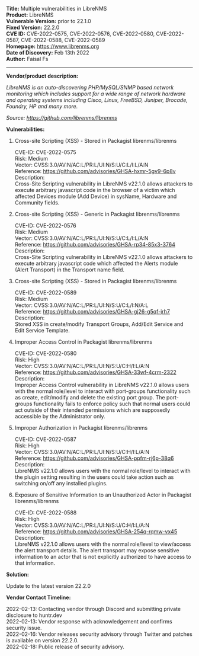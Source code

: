 **Title:** Multiple vulnerabilities in LibreNMS <br/>
**Product:** LibreNMS <br/>
**Vulnerable Version:** prior to 22.1.0<br/>
**Fixed Version:** 22.2.0<br/>
**CVE ID:** CVE-2022-0575, CVE-2022-0576, CVE-2022-0580, CVE-2022-0587, CVE-2022-0588, CVE-2022-0589<br/>
**Homepage:** https://www.librenms.org<br/>
**Date of Discovery:** Feb 13th 2022<br/>
**Author:** Faisal Fs<br/>

---
**Vendor/product description:**

_LibreNMS is an auto-discovering PHP/MySQL/SNMP based network monitoring which includes support for a wide range of network hardware and operating systems including Cisco, Linux, FreeBSD, Juniper, Brocade, Foundry, HP and many more._

_Source: https://github.com/librenms/librenms_


**Vulnerabilities:**

1. Cross-site Scripting (XSS) - Stored in Packagist librenms/librenms 
 
    CVE-ID: CVE-2022-0575<br/>
    Risk: Medium<br/>
    Vector: CVSS:3.0/AV:N/AC:L/PR:L/UI:N/S:U/C:L/I:L/A:N<br/>
    Reference: https://github.com/advisories/GHSA-hxmr-5gv9-6p8v<br/>
    Description:<br/>
    Cross-Site Scripting vulnerability in LibreNMS v22.1.0 allows attackers to execute arbitrary javascript code in the browser of a victim which affected Devices module (Add Device) in sysName, Hardware and Community fields.


2) Cross-site Scripting (XSS) - Generic in Packagist librenms/librenms

    CVE-ID: CVE-2022-0576<br/>
    Risk: Medium<br/>
    Vector: CVSS:3.0/AV:N/AC:L/PR:L/UI:N/S:U/C:L/I:L/A:N<br/>
    Reference: https://github.com/advisories/GHSA-rp34-85x3-3764<br/>
    Description:<br/>
    Cross-Site Scripting vulnerability in LibreNMS v22.1.0 allows attackers to execute arbitrary javascript code which affected the Alerts module (Alert Transport) in the Transport name field.

3) Cross-site Scripting (XSS) - Stored in Packagist librenms/librenms

    CVE-ID: CVE-2022-0589<br/>
    Risk: Medium<br/>
    Vector: CVSS:3.0/AV:N/AC:L/PR:L/UI:N/S:U/C:L/I:N/A:L<br/>
    Reference: https://github.com/advisories/GHSA-gj26-g5qf-jrh7<br/>
    Description:<br/>
    Stored XSS in create/modify Transport Groups, Add/Edit Service and Edit Service Template.

4) Improper Access Control in Packagist librenms/librenms

    CVE-ID: CVE-2022-0580<br/>
    Risk: High<br/>
    Vector: CVSS:3.0/AV:N/AC:L/PR:L/UI:N/S:U/C:H/I:L/A:N<br/>
    Reference: https://github.com/advisories/GHSA-33wf-4crm-2322<br/>
    Description:<br/>
    Improper Access Control vulnerability in LibreNMS v22.1.0 allows users with the normal role/level to interact with port-groups functionality such as create, edit/modify and delete the existing port group. The port-groups functionality fails to enforce policy such that normal users could act outside of their intended permissions which are supposedly accessible by the Administrator only.

5) Improper Authorization in Packagist librenms/librenms

    CVE-ID: CVE-2022-0587<br/>
    Risk: High<br/>
    Vector: CVSS:3.0/AV:N/AC:L/PR:L/UI:N/S:U/C:H/I:L/A:N<br/>
    Reference: https://github.com/advisories/GHSA-ppfm-rj6p-38q6<br/>
    Description:<br/>
    LibreNMS v22.1.0 allows users with the normal role/level to interact with the plugin setting resulting in the users could take action such as switching on/off any installed plugins.

6) Exposure of Sensitive Information to an Unauthorized Actor in Packagist librenms/librenms

    CVE-ID: CVE-2022-0588<br/>
    Risk: High<br/>
    Vector: CVSS:3.0/AV:N/AC:L/PR:L/UI:N/S:U/C:H/I:L/A:N<br/>
    Reference: https://github.com/advisories/GHSA-254q-rqmw-vx45<br/>
    Description:<br/>
    LibreNMS v22.1.0 allows users with the normal role/level to view/access the alert transport details. The alert transport may expose sensitive information to an actor that is not explicitly authorized to have access to that information.

**Solution:**

Update to the latest version 22.2.0


**Vendor Contact Timeline:**

2022-02-13: Contacting vendor through Discord and submitting private disclosure to huntr.dev<br/>
2022-02-13: Vendor response with acknowledgement and confirms security issue.<br/>
2022-02-16: Vendor releases security advisory through Twitter and patches is available on version 22.2.0.<br/>
2022-02-18: Public release of security advisory.
